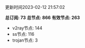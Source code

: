 更新时间2023-02-12 21:57:02

**总订阅: 73**
**总节点: 866**
**有效节点: 263**
- v2ray节点: 144
- ss节点: 116
- trojan节点: 3
